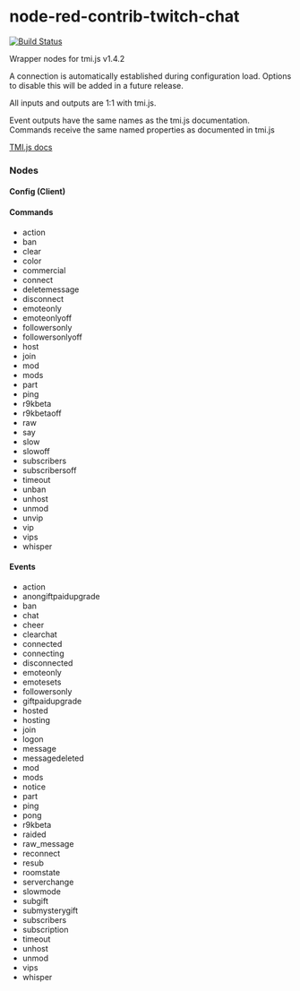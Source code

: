 # node-red-contrib-twitch-chat

[![Build Status](https://travis-ci.org/emiliobool/node-red-contrib-twitch-chat.svg?branch=master)](https://travis-ci.org/emiliobool/node-red-contrib-twitch-chat)

Wrapper nodes for tmi.js v1.4.2

A connection is automatically established during configuration load.
Options to disable this will be added in a future release.

All inputs and outputs are 1:1 with tmi.js.

Event outputs have the same names as the tmi.js documentation.
Commands receive the same named properties as documented in tmi.js

[TMI.js docs](https://docs.tmijs.org/)

### Nodes

#### Config (Client)

#### Commands

-   action
-   ban
-   clear
-   color
-   commercial
-   connect
-   deletemessage
-   disconnect
-   emoteonly
-   emoteonlyoff
-   followersonly
-   followersonlyoff
-   host
-   join
-   mod
-   mods
-   part
-   ping
-   r9kbeta
-   r9kbetaoff
-   raw
-   say
-   slow
-   slowoff
-   subscribers
-   subscribersoff
-   timeout
-   unban
-   unhost
-   unmod
-   unvip
-   vip
-   vips
-   whisper

#### Events

-   action
-   anongiftpaidupgrade
-   ban
-   chat
-   cheer
-   clearchat
-   connected
-   connecting
-   disconnected
-   emoteonly
-   emotesets
-   followersonly
-   giftpaidupgrade
-   hosted
-   hosting
-   join
-   logon
-   message
-   messagedeleted
-   mod
-   mods
-   notice
-   part
-   ping
-   pong
-   r9kbeta
-   raided
-   raw_message
-   reconnect
-   resub
-   roomstate
-   serverchange
-   slowmode
-   subgift
-   submysterygift
-   subscribers
-   subscription
-   timeout
-   unhost
-   unmod
-   vips
-   whisper
